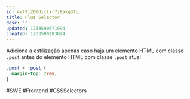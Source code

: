 ```yaml
---
id: 4vt9i20fdixfxr7j8akg3fq
title: Plus Selector
desc: ""
updated: 1733590671994
created: 1733590283024
---
```


Adiciona a estilização apenas caso haja um elemento HTML com classe `.post` antes do elemento HTML com classe `.post` atual

```css
.post + .post {
  margin-top: 2rem;
}
```

#SWE #Frontend #CSSSelectors

